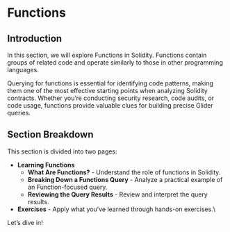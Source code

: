 # Functions

## Introduction

In this section, we will explore Functions in Solidity. Functions contain groups of related code and operate similarly to those in other programming languages.

Querying for functions is essential for identifying code patterns, making them one of the most effective starting points when analyzing Solidity contracts. Whether you’re conducting security research, code audits, or code usage, functions provide valuable clues for building precise Glider queries.

## **Section Breakdown**

This section is divided into two pages:

* **Learning Functions**
  * **What Are Functions?** - Understand the role of functions in Solidity.
  * **Breaking Down a Functions Query** - Analyze a practical example of an Function-focused query.
  * **Reviewing the Query Results** - Review and interpret the query results.
* **Exercises** - Apply what you’ve learned through hands-on exercises.\


Let’s dive in!
